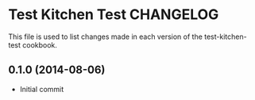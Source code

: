 # Test Kitchen Test CHANGELOG

This file is used to list changes made in each version of the test-kitchen-test cookbook.

## 0.1.0 (2014-08-06)

- Initial commit
